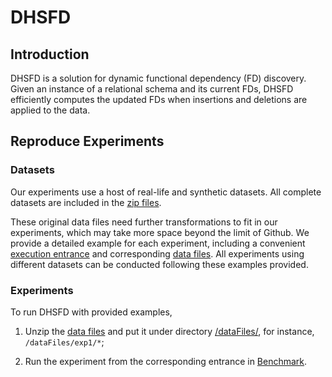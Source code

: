 # DHSFD

## Introduction

DHSFD is a solution for dynamic functional dependency (FD) discovery. 
Given an instance of a relational schema and its current FDs, 
DHSFD efficiently computes the updated FDs when insertions and deletions are applied to the data.


## Reproduce Experiments

### Datasets

Our experiments use a host of real-life and synthetic datasets. 
All complete datasets are included in the [zip files](https://github.com/RangerShaw/DHSFD/tree/master/dataFiles/datasets).

These original data files need further transformations to fit in our experiments, which may take more space beyond the limit of Github. 
We provide a detailed example for each experiment, including a convenient [execution entrance](https://github.com/RangerShaw/DHSFD/blob/master/src/main/java/benchmark/Benchmark.java)
and corresponding [data files](https://github.com/RangerShaw/DHSFD/blob/master/dataFiles/dataFiles.zip).
All experiments using different datasets can be conducted following these examples provided.

### Experiments

To run DHSFD with provided examples, 

1. Unzip the [data files](https://github.com/RangerShaw/DHSFD/blob/master/dataFiles/dataFiles.zip)
and put it under directory [/dataFiles/](https://github.com/RangerShaw/DHSFD/tree/master/dataFiles), for instance, `/dataFiles/exp1/*`;

2. Run the experiment from the corresponding entrance in [Benchmark](https://github.com/RangerShaw/DHSFD/blob/master/src/main/java/benchmark/Benchmark.java).


[comment]: <> (## Further Development)

[comment]: <> (### Source Structure)

[comment]: <> (Classes under [benchmark] provide a convenient interface to our solution, including [data file paths], [experiment cases] and so on.)

[comment]: <> (While the core lies in [algorithm], including both Different-set and DynHS algorithms.)